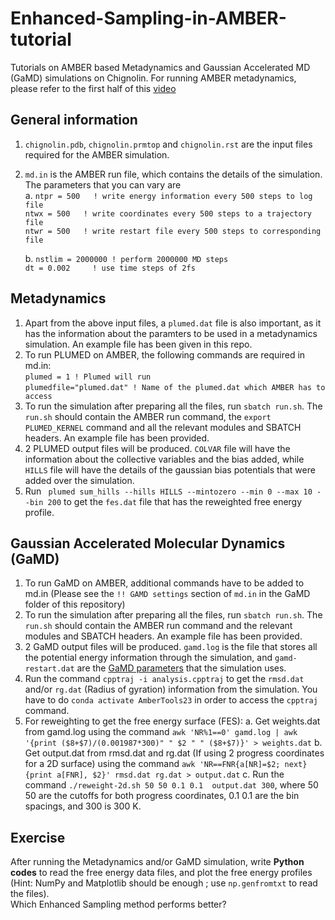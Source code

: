 # Enhanced-Sampling-in-AMBER-tutorial
Tutorials on AMBER based Metadynamics and Gaussian Accelerated MD (GaMD) simulations on Chignolin.
For running AMBER metadynamics, please refer to the first half of this [video](https://youtu.be/UFqUJcnxXUQ?feature=shared)

## General information
1. ````chignolin.pdb````, ````chignolin.prmtop```` and ````chignolin.rst```` are the input files required for the AMBER simulation.
2. ````md.in```` is the AMBER run file, which contains the details of the simulation. The parameters that you can vary are \
   a. ````ntpr = 500   ! write energy information every 500 steps to log file```` \
      ````ntwx = 500   ! write coordinates every 500 steps to a trajectory file```` \
      ````ntwr = 500   ! write restart file every 500 steps to corresponding file ````
      
   b. ````nstlim = 2000000 ! perform 2000000 MD steps```` \
      ````dt = 0.002     ! use time steps of 2fs````

## Metadynamics 
1. Apart from the above input files, a ````plumed.dat```` file is also important, as it has the information about the paramters to be used in a metadynamics simulation. An example file has been given in this repo.
2. To run PLUMED on AMBER, the following commands are required in md.in: \
     ````plumed = 1 ! Plumed will run```` \
     ````plumedfile="plumed.dat" ! Name of the plumed.dat which AMBER has to access````
3. To run the simulation after preparing all the files, run ````sbatch run.sh````. The ````run.sh```` should contain the AMBER run command, the ````export PLUMED_KERNEL```` command and all the relevant modules and SBATCH headers. An example file has been provided.
4. 2 PLUMED output files will be produced. ````COLVAR```` file will have the information about the collective variables and the bias added, while ````HILLS```` file will have the details of the gaussian bias potentials that were added over the simulation.
5. Run ```` plumed sum_hills --hills HILLS --mintozero --min 0 --max 10 --bin 200```` to get the ````fes.dat```` file that has the reweighted free energy profile.

## Gaussian Accelerated Molecular Dynamics (GaMD) 
1. To run GaMD on AMBER, additional commands have to be added to md.in (Please see the ````!! GAMD settings```` section of ````md.in```` in the GaMD folder of this repository)
2. To run the simulation after preparing all the files, run ````sbatch run.sh````. The ````run.sh```` should contain the AMBER run command and the relevant modules and SBATCH headers. An example file has been provided.
3. 2 GaMD output files will be produced. ````gamd.log```` is the file that stores all the potential energy information through the simulation, and ````gamd-restart.dat```` are the [GaMD parameters](https://pubs.acs.org/doi/10.1021/acs.jctc.5b00436) that the simulation uses.
4. Run the command ````cpptraj -i analysis.cpptraj```` to get the ````rmsd.dat```` and/or ````rg.dat```` (Radius of gyration) information from the simulation. You have to do ````conda activate AmberTools23```` in order to access the ````cpptraj```` command.
5. For reweighting to get the free energy surface (FES):
   a. Get weights.dat from gamd.log using the command ````awk 'NR%1==0' gamd.log | awk '{print ($8+$7)/(0.001987*300)" " $2 " " ($8+$7)}' > weights.dat````
   b. Get output.dat from rmsd.dat and rg.dat (If using 2 progress coordinates for a 2D surface) using the command ````awk 'NR==FNR{a[NR]=$2; next} {print a[FNR], $2}' rmsd.dat rg.dat > output.dat````
   c. Run the command ````./reweight-2d.sh 50 50 0.1 0.1  output.dat 300````, where 50 50 are the cutoffs for both progress coordinates, 0.1 0.1 are the bin spacings, and 300 is 300 K.

## Exercise
After running the Metadynamics and/or GaMD simulation, write **Python codes** to read the free energy data files, and plot the free energy profiles (Hint: NumPy and Matplotlib should be enough ; use ````np.genfromtxt```` to read the files). \
Which Enhanced Sampling method performs better?
     
